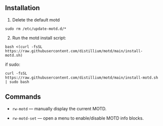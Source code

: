 ## Installation
1. Delete the default motd
```
sudo rm /etc/update-motd.d/*
```
2. Run the motd install script: 
```
bash <(curl -fsSL https://raw.githubusercontent.com/distillium/motd/main/install-motd.sh)
```
if sudo:
```
curl -fsSL https://raw.githubusercontent.com/distillium/motd/main/install-motd.sh | sudo bash
```

## Commands

- `rw-motd` — manually display the current MOTD.

- `rw-motd-set` — open a menu to enable/disable MOTD info blocks.
